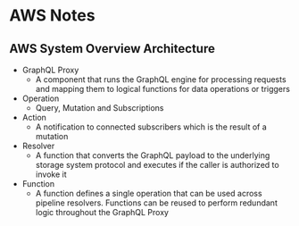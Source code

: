 # AWS Notes

## AWS System Overview Architecture

- GraphQL Proxy
  - A component that runs the GraphQL engine for processing requests and mapping them to logical functions for data operations or triggers
- Operation
  - Query, Mutation and Subscriptions
- Action
  - A notification to connected subscribers which is the result of a mutation
- Resolver
  - A function that converts the GraphQL payload to the underlying storage system protocol and executes if the caller is authorized to invoke it
- Function
  - A function defines a single operation that can be used across pipeline resolvers. Functions can be reused to perform redundant logic throughout the GraphQL Proxy

